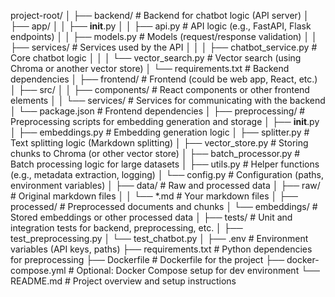 project-root/
│
├── backend/                # Backend for chatbot logic (API server)
│   ├── app/
│   │   ├── __init__.py
│   │   ├── api.py          # API logic (e.g., FastAPI, Flask endpoints)
│   │   ├── models.py       # Models (request/response validation)
│   │   ├── services/       # Services used by the API
│   │   │   ├── chatbot_service.py  # Core chatbot logic
│   │   │   └── vector_search.py    # Vector search (using Chroma or another vector store)
│   └── requirements.txt    # Backend dependencies
│
├── frontend/               # Frontend (could be web app, React, etc.)
│   ├── src/
│   │   ├── components/     # React components or other frontend elements
│   │   └── services/       # Services for communicating with the backend
│   └── package.json        # Frontend dependencies
│
├── preprocessing/          # Preprocessing scripts for embedding generation and storage
│   ├── __init__.py
│   ├── embeddings.py       # Embedding generation logic
│   ├── splitter.py         # Text splitting logic (Markdown splitting)
│   ├── vector_store.py     # Storing chunks to Chroma (or other vector store)
│   ├── batch_processor.py  # Batch processing logic for large datasets
│   ├── utils.py            # Helper functions (e.g., metadata extraction, logging)
│   └── config.py           # Configuration (paths, environment variables)
│
├── data/                   # Raw and processed data
│   ├── raw/                # Original markdown files
│   │   └── *.md            # Your markdown files
│   ├── processed/          # Preprocessed documents and chunks
│   └── embeddings/         # Stored embeddings or other processed data
│
├── tests/                  # Unit and integration tests for backend, preprocessing, etc.
│   ├── test_preprocessing.py
│   └── test_chatbot.py
│
├── .env                    # Environment variables (API keys, paths)
├── requirements.txt        # Python dependencies for preprocessing
├── Dockerfile              # Dockerfile for the project
├── docker-compose.yml      # Optional: Docker Compose setup for dev environment
└── README.md               # Project overview and setup instructions
